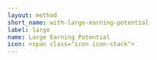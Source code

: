 ```yaml
---
layout: method
short_name: with-large-earning-potential
label: large
name: Large Earning Potential
icon: <span class="icon icon-stack">
---
```

